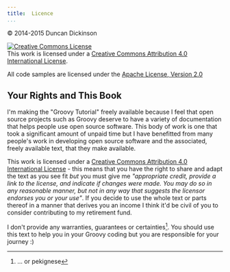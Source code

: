 ```yaml
---
title:	Licence  
...
```

&copy; 2014-2015 Duncan Dickinson 

<a rel="license" href="http://creativecommons.org/licenses/by/4.0/"><img alt="Creative Commons License" style="border-width:0" src="https://i.creativecommons.org/l/by/4.0/88x31.png" /></a><br />This work is licensed under a <a rel="license" href="http://creativecommons.org/licenses/by/4.0/">Creative Commons Attribution 4.0 International License</a>.

All code samples are licensed under the <a href='https://www.apache.org/licenses/LICENSE-2.0.html'>Apache License, Version 2.0</a>

## Your Rights and This Book
I'm making the "Groovy Tutorial" freely available because I feel that open source projects such as Groovy deserve to have a variety of documentation that helps people use open source software. This body of work is one that took a significant amount of unpaid time but I have benefitted from many people's work in developing open source software and the associated, freely available text, that they make available. 

This work is licensed under a [Creative Commons Attribution 4.0 International License](http://creativecommons.org/licenses/by/4.0/) - this means that you have the right to share and adapt the text as you see fit *but* you must give me _"appropriate credit, provide a link to the license, and indicate if changes were made. You may do so in any reasonable manner, but not in any way that suggests the licensor endorses you or your use"_. If you decide to use the whole text or parts thereof in a manner that derives you an income I think it'd be civil of you to consider contributing to my retirement fund.

I don't provide any warranties, guarantees or  certainties[^note]. You should use this text to help you in your Groovy coding but you are responsible for your journey :)

[^note]: ... or pekignese